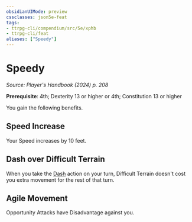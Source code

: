 ```yaml
---
obsidianUIMode: preview
cssclasses: json5e-feat
tags:
- ttrpg-cli/compendium/src/5e/xphb
- ttrpg-cli/feat
aliases: ["Speedy"]
---
```

# Speedy
*Source: Player's Handbook (2024) p. 208*  

**Prerequisite**: 4th; Dexterity 13 or higher or 4th; Constitution 13 or higher

You gain the following benefits.

## Speed Increase

Your Speed increases by 10 feet.

## Dash over Difficult Terrain

When you take the [Dash](3-Compendium/rules/actions.md#Dash) action on your turn, Difficult Terrain doesn't cost you extra movement for the rest of that turn.

## Agile Movement

Opportunity Attacks have Disadvantage against you.